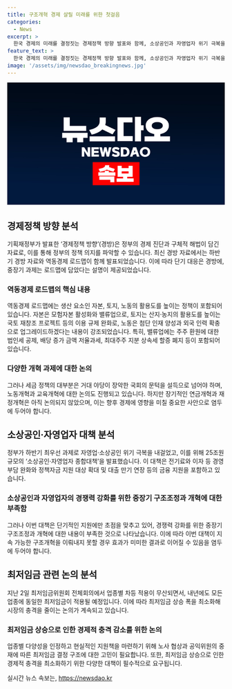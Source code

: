 ```yaml
---
title: 구조개혁 경제 살릴 미래를 위한 첫걸음
categories:
  - News
excerpt: >
  한국 경제의 미래를 결정짓는 경제정책 방향 발표와 함께, 소상공인과 자영업자 위기 극복을 위한 25조원 규모의 대책, 그리고 최저임금 적용 등의 경제정책에 대한 논의가 화제다. 정부의 효과적인 계획과 구조적 대책이 필요하며, 과도한 최저임금 인상이 시장에 부정적 영향을 미칠 수 있다는 우려가 제기되고 있다. 경제의 발전을 위해 필요한 구조 개혁과 현실적인 대책이 필요하다는 목소리도 커지고 있다.
feature_text: >
  한국 경제의 미래를 결정짓는 경제정책 방향 발표와 함께, 소상공인과 자영업자 위기 극복을 위한 25조원 규모의 대책, 그리고 최저임금 적용 등의 경제정책에 대한 논의가 화제다. 정부의 효과적인 계획과 구조적 대책이 필요하며, 과도한 최저임금 인상이 시장에 부정적 영향을 미칠 수 있다는 우려가 제기되고 있다. 경제의 발전을 위해 필요한 구조 개혁과 현실적인 대책이 필요하다는 목소리도 커지고 있다.
image: '/assets/img/newsdao_breakingnews.jpg'
---
```


<p><img src="/assets/img/newsdao_breakingnews.jpg" alt="flaretime 속보" /></p>

<h2 data-ke-size="size26">경제정책 방향 분석</h2>

<p data-ke-size="size16">기획재정부가 발표한 ‘경제정책 방향’(경방)은 정부의 경제 진단과 구체적 해법이 담긴 자료로, 이를 통해 정부의 정책 의지를 파악할 수 있습니다. 최신 경방 자료에서는 하반기 경방 자료와 역동경제 로드맵이 함께 발표되었습니다. 이에 따라 단기 대응은 경방에, 중장기 과제는 로드맵에 담았다는 설명이 제공되었습니다.</p>

<h3>역동경제 로드맵의 핵심 내용</h3>

<p data-ke-size="size16">역동경제 로드맵에는 생산 요소인 자본, 토지, 노동의 활용도를 높이는 정책이 포함되어 있습니다. 자본은 모험자본 활성화와 밸류업으로, 토지는 산지·농지의 활용도를 높이는 국토 재창조 프로젝트 등의 이용 규제 완화로, 노동은 첨단 인재 양성과 외국 인력 확충으로 업그레이드하겠다는 내용이 강조되었습니다. 특히, 밸류업에는 주주 환원에 대한 법인세 공제, 배당 증가 금액 저율과세, 최대주주 지분 상속세 할증 폐지 등이 포함되어 있습니다.</p>

<h3>다양한 개혁 과제에 대한 논의</h3>

<p data-ke-size="size16">그러나 세금 정책의 대부분은 거대 야당이 장악한 국회의 문턱을 설득으로 넘어야 하며, 노동개혁과 교육개혁에 대한 논의도 진행되고 있습니다. 하지만 장기적인 연금개혁과 재정개혁은 아직 논의되지 않았으며, 이는 향후 경제에 영향을 미칠 중요한 사안으로 염두에 두어야 합니다.</p>

<h2 data-ke-size="size26">소상공인·자영업자 대책 분석</h2>

<p data-ke-size="size16">정부가 하반기 최우선 과제로 자영업·소상공인 위기 극복을 내걸었고, 이를 위해 25조원 규모의 ‘소상공인·자영업자 종합대책’을 발표했습니다. 이 대책은 전기료와 이자 등 경영 부담 완화와 정책자금 지원 대상 확대 및 대출 만기 연장 등의 금융 지원을 포함하고 있습니다.</p>

<h3>소상공인과 자영업자의 경쟁력 강화를 위한 중장기 구조조정과 개혁에 대한 부족함</h3>

<p data-ke-size="size16">그러나 이번 대책은 단기적인 지원에만 초점을 맞추고 있어, 경쟁력 강화를 위한 중장기 구조조정과 개혁에 대한 내용이 부족한 것으로 나타났습니다. 이에 따라 이번 대책이 지속 가능한 구조개혁을 이뤄내지 못할 경우 효과가 미미한 결과로 이어질 수 있음을 염두에 두어야 합니다.</p>

<h2 data-ke-size="size26">최저임금 관련 논의 분석</h2>

<p data-ke-size="size16">지난 2일 최저임금위원회 전체회의에서 업종별 차등 적용이 무산되면서, 내년에도 모든 업종에 동일한 최저임금이 적용될 예정입니다. 이에 따라 최저임금 상승 폭을 최소화해 시장의 충격을 줄이는 논의가 계속되고 있습니다.</p>

<h3>최저임금 상승으로 인한 경제적 충격 감소를 위한 논의</h3>

<p data-ke-size="size16">업종별 다양성을 인정하고 현실적인 지원책을 마련하기 위해 노사 협상과 공익위원의 중재에 따른 최저임금 결정 구조에 대한 고민이 필요합니다. 또한, 최저임금 상승으로 인한 경제적 충격을 최소화하기 위한 다양한 대책이 필수적으로 요구됩니다.</p>
실시간 뉴스 속보는, <a href="https://newsdao.kr" rel="dofollow">https://newsdao.kr</a>


